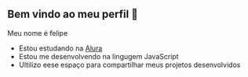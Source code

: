 ## Bem vindo ao meu perfil 🍻

Meu nome é felipe 

- Estou estudando na [Alura](https://www.alura.com.br)
- Estou me desenvolvendo na lingugem JavaScript
- Ultilizo eese espaço para compartilhar meus projetos desenvolvidos

  
